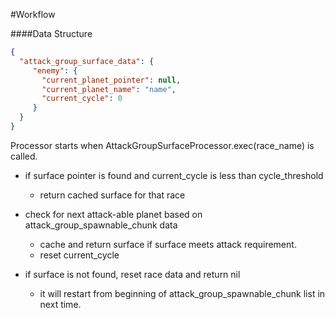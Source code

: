 #Workflow

####Data Structure

```json
{
  "attack_group_surface_data": {
     "enemy": {
       "current_planet_pointer": null,
       "current_planet_name": "name",
       "current_cycle": 0
     }
  }
}
```

Processor starts when AttackGroupSurfaceProcessor.exec(race_name) is called.

- if surface pointer is found and current_cycle is less than cycle_threshold
    - return cached surface for that race

- check for next attack-able planet based on attack_group_spawnable_chunk data
    - cache and return surface if surface meets attack requirement.
    - reset current_cycle

- if surface is not found, reset race data and return nil
    - it will restart from beginning of attack_group_spawnable_chunk list in next time.

